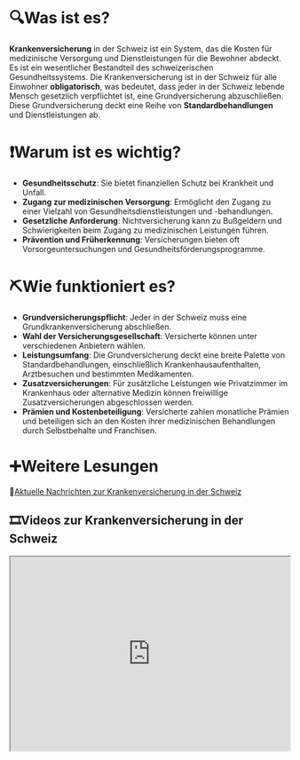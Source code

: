 # 🔍Was ist es?

**Krankenversicherung** in der Schweiz ist ein System, das die Kosten für medizinische Versorgung und Dienstleistungen für die Bewohner abdeckt. Es ist ein wesentlicher Bestandteil des schweizerischen Gesundheitssystems. Die Krankenversicherung ist in der Schweiz für alle Einwohner **obligatorisch**, was bedeutet, dass jeder in der Schweiz lebende Mensch gesetzlich verpflichtet ist, eine Grundversicherung abzuschließen. Diese Grundversicherung deckt eine Reihe von **Standardbehandlungen** und Dienstleistungen ab.

# ❗Warum ist es wichtig?

- **Gesundheitsschutz**: Sie bietet finanziellen Schutz bei Krankheit und Unfall.
- **Zugang zur medizinischen Versorgung**: Ermöglicht den Zugang zu einer Vielzahl von Gesundheitsdienstleistungen und -behandlungen.
- **Gesetzliche Anforderung**: Nichtversicherung kann zu Bußgeldern und Schwierigkeiten beim Zugang zu medizinischen Leistungen führen.
- **Prävention und Früherkennung**: Versicherungen bieten oft Vorsorgeuntersuchungen und Gesundheitsförderungsprogramme.

# ⛏Wie funktioniert es?

- **Grundversicherungspflicht**: Jeder in der Schweiz muss eine Grundkrankenversicherung abschließen.
- **Wahl der Versicherungsgesellschaft**: Versicherte können unter verschiedenen Anbietern wählen.
- **Leistungsumfang**: Die Grundversicherung deckt eine breite Palette von Standardbehandlungen, einschließlich Krankenhausaufenthalten, Arztbesuchen und bestimmten Medikamenten.
- **Zusatzversicherungen**: Für zusätzliche Leistungen wie Privatzimmer im Krankenhaus oder alternative Medizin können freiwillige Zusatzversicherungen abgeschlossen werden.
- **Prämien und Kostenbeteiligung**: Versicherte zahlen monatliche Prämien und beteiligen sich an den Kosten ihrer medizinischen Behandlungen durch Selbstbehalte und Franchisen.

# ➕Weitere Lesungen

📄[Aktuelle Nachrichten zur Krankenversicherung in der Schweiz](https://www.google.com/search?q=krankenversicherung+in+der+schweiz&tbm=nws) 

## 🎞Videos zur Krankenversicherung in der Schweiz
<iframe width="100%" height="350" src="https://www.google.com/search?q=krankenversicherung+in+der+schweiz&tbm=vid" allowfullscreen allow="geolocation *; autoplay; encrypted-media"></iframe>
